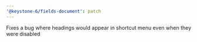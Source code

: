 ```yaml
---
'@keystone-6/fields-document': patch
---
```


Fixes a bug where headings would appear in shortcut menu even when they were disabled
